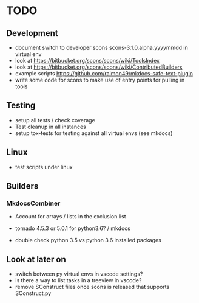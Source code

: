 # TODO

## Development

  * document switch to developer scons scons-3.1.0.alpha.yyyymmdd in virtual env
  * look at https://bitbucket.org/scons/scons/wiki/ToolsIndex
  * look at https://bitbucket.org/scons/scons/wiki/ContributedBuilders
  * example scripts https://github.com/raimon49/mkdocs-safe-text-plugin
  * write some code for scons to make use of entry points for pulling in tools

## Testing

  * setup all tests / check coverage
  * Test cleanup in all instances
  * setup tox-tests for testing against all virtual envs (see mkdocs)

## Linux

  * test scripts under linux

## Builders

### MkdocsCombiner

  * Account for arrays / lists in the exclusion list

  * tornado 4.5.3 or 5.0.1 for python3.6? / mkdocs
  * double check python 3.5 vs python 3.6 installed packages

## Look at later on

  * switch between py virtual envs in vscode settings?
  * is there a way to list tasks in a treeview in vscode?
  * remove SConstruct files once scons is released that supports SConstruct.py
